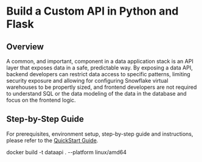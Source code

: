 # Build a Custom API in Python and Flask
## Overview
A common, and important, component in a data application stack is an API layer that exposes 
data in a safe, predictable way. By exposing a data API, backend developers can restrict data
access to specific patterns, limiting security exposure and allowing for configuring Snowflake
virtual warehouses to be propertly sized, and frontend developers are not required to understand
SQL or the data modeling of the data in the database and focus on the frontend logic.

## Step-by-Step Guide
For prerequisites, environment setup, step-by-step guide and instructions, please refer to the 
[QuickStart Guide](https://quickstarts.snowflake.com/guide/build_a_custom_api_in_python/index.html).

docker build -t dataapi . --platform linux/amd64
